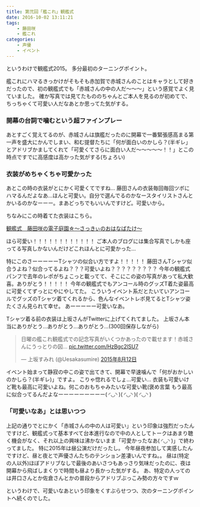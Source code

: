 ```yaml
---
title: 第弐回「艦これ」観艦式
date: 2016-10-02 13:11:21
tags:
    - 藤田咲
    - 艦これ
categories:
    - 声優
    - イベント
---
```

というわけで観艦式2015。
多分最初のターニングポイント。
<!-- more -->
艦これにハマるきっかけがそもそも赤加賀で赤城さんのことはキャラとして好きだったので、初の観艦式でも「赤城さんの中の人だ～～～」という感覚でよく見ていました。
確か写真では見てたもののちゃんとご本人を見るのが初めてで、ちっちゃくて可愛い人だなあとか思ってた気がする。

### 開幕の台詞で噛むという超ファインプレー

あとすごく覚えてるのが、赤城さんは旗艦だったのに開幕で一番緊張感高まる第一声を盛大にかんでしまい、和む提督たちに「何が面白いのかしら？(半ギレ」とアドリブかましてくれて「可愛くてさらに面白い人だ～～～～～！！」とこの時点ですでに高感度は高かった気がする(ちょろい)

### 衣装がめちゃくちゃ可愛かった

あとこの時の衣装がとにかく可愛くてですね…
藤田さんの衣装毎回毎回ツボにハマるんだよなあ…ほんと可愛い。自分で選んでるのかなースタイリストさんとかいるのかなーーー。まあどっちでもいいんですけど。可愛いから。

ちなみにこの時着てた衣装はこちら。

[観艦式　藤田咲の電子庭園☆～さっきぃのおはなばたけ～][9fcab9fc]

  [9fcab9fc]: http://yaplog.jp/saki-ohana/archive/5906 "観艦式2015"

ほら可愛い！！！！！！！！！！！！
ご本人のブログには集合写真でしかも座ってる写真しかないんだけどこれほんとに可愛かった…

特にこのさーーーーーTシャツの似合い方ですよ！！！！！
藤田さんTシャツ似合うよね？似合ってるよね？？？可愛いよね？？？？？？？？？
今年の観艦式パンフで去年のレポがちょこっと載ってて、そこにこの姿の写真があって私大歓喜。ありがとう！！！！！
今年の観艦式でもアンコール時のグッズT着た姿最高に可愛くてずっとにやにやしてた。
こういうイベント系だとたいていアンコールでグッズのTシャツ着てくれるから、色んなイベントレポ見てるとTシャツ姿たくさん見られて幸せ。
あーーーーー可愛いなあ。

Tシャツ着る前の衣装は上坂さんがTwitterに上げてくれてました。
上坂さん本当にありがとう…ありがとう…ありがとう…(300回保存しながら)

<blockquote class="twitter-tweet" data-lang="ja"><p lang="ja" dir="ltr">日曜の艦これ観艦式での記念写真がいくつかあったので載せます！赤城さんにうっとりの図… <a href="http://t.co/HzBgc2lSU7">pic.twitter.com/HzBgc2lSU7</a></p>&mdash; 上坂すみれ (@Uesakasumire) <a href="https://twitter.com/Uesakasumire/status/631436896904744960">2015年8月12日</a></blockquote>
<script async src="//platform.twitter.com/widgets.js" charset="utf-8"></script>

イベント始まって静寂の中この姿で出てきて、開幕で早速噛んで「何がおかしいのかしら？(半ギレ)」ですよ。
こりゃ惚れるでしょ…可愛い…
衣装も可愛いけど靴も最高に可愛いよね。何このおもちゃみたいな可愛い靴(褒め言葉
もう最高に似合ってるんだよなーーーーーーーーー( ◜◡◝ )( ◜◡◝ )( ◜◡◝ )

### 「可愛いなあ」とは思いつつ

上記の通りでとにかく「赤城さんの中の人は可愛い」という印象は強烈だったんですけど、観艦式って基本すべて台本進行なので中の人としてトークはあまり聴く機会がなく、それ以上の興味は沸かないまま「可愛かったなあ( ◜◡◝ )」で終わってました。
特に2015年は昼公演だけだったし。
今年昼夜参加して実感したんですけど、昼と夜とで声優さんたちのテンション差凄いんですね。。
昼は(特定の人以外)ほぼアドリブなしで最後のあいさつもあっさり気味だったのに、夜は開幕から飛ばしまくりで時間も昼より長かった気がする。
あ、特定の人ってのは井口さんとか佐倉さんとかの普段からアドリブぶっこみ勢の方々ですｗ

というわけで、可愛いなあという印象をくすぶらせつつ、次のターニングポイントへ続くのでした。
